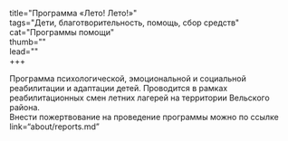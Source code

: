 title="Программа «Лето! Лето!»"  
tags="Дети, благотворительность, помощь, сбор средств"  
cat="Программы помощи"  
thumb=""  
lead=""  
+++

Программа психологической, эмоциональной и социальной реабилитации и адаптации детей. Проводится в рамках реабилитационных смен летних лагерей на территории Вельского района.  
Внести пожертвование на проведение программы можно по ссылке link=“about/reports.md”
